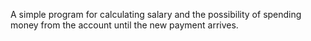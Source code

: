 A simple program for calculating salary and the possibility of spending money from the account until the new payment arrives.